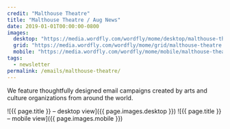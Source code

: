 ```yaml
---
credit: "Malthouse Theatre"
title: "Malthouse Theatre / Aug News"
date: 2019-01-01T00:00:00-0800
images:
  desktop: "https://media.wordfly.com/wordfly/mome/desktop/malthouse-theatre.jpg"
  grid: "https://media.wordfly.com/wordfly/mome/grid/malthouse-theatre.jpg"
  mobile: "https://media.wordfly.com/wordfly/mome/mobile/malthouse-theatre.jpg"
tags:
  - newsletter
permalink: /emails/malthouse-theatre/
---
```

We feature thoughtfully designed email campaigns created by arts and culture organizations from around the world.

![{{ page.title }} – desktop view]({{ page.images.desktop }})
![{{ page.title }} – mobile view]({{ page.images.mobile }})
